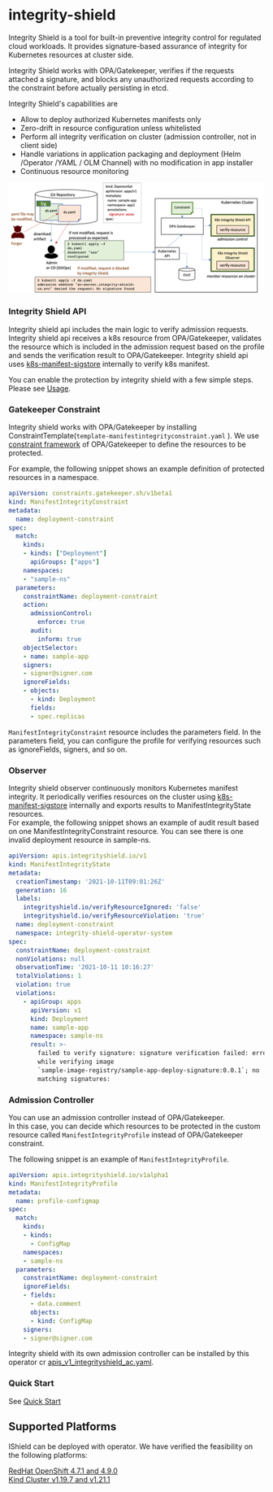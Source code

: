 # integrity-shield
Integrity Shield is a tool for built-in preventive integrity control for regulated cloud workloads. It provides signature-based assurance of integrity for Kubernetes resources at cluster side.  

Integrity Shield works with OPA/Gatekeeper, verifies if the requests attached a signature, and blocks any unauthorized requests according to the constraint before actually persisting in etcd. 

Integrity Shield's capabilities are
- Allow to deploy authorized Kubernetes manifests only
- Zero-drift in resource configuration unless whitelisted
- Perform all integrity verification on cluster (admission controller, not in client side)
- Handle variations in application packaging and deployment (Helm /Operator /YAML / OLM Channel) with no modification in app installer
- Continuous resource monitoring

![Scenario](./docs/new-ishield-scenario.png)


### Integrity Shield API

Integrity shield api includes the main logic to verify admission requests. 
Integrity shield api receives a k8s resource from OPA/Gatekeeper, validates the resource which is included in the admission request based on the profile and sends the verification result to OPA/Gatekeeper.
Integrity shield api uses [k8s-manifest-sigstore](https://github.com/sigstore/k8s-manifest-sigstore) internally to verify k8s manifest.

You can enable the protection by integrity shield with a few simple steps.
Please see [Usage](./shield/README.md).

### Gatekeeper Constraint
Integrity shield works with OPA/Gatekeeper by installing ConstraintTemplate(`template-manifestintegrityconstraint.yaml` ).
We use [constraint framework](https://open-policy-agent.github.io/gatekeeper/website/docs/howto/#constraints) of OPA/Gatekeeper to define the resources to be protected.

For example, the following snippet shows an example definition of protected resources in a namespace. 
```yaml
apiVersion: constraints.gatekeeper.sh/v1beta1
kind: ManifestIntegrityConstraint
metadata:
  name: deployment-constraint
spec:
  match:
    kinds:
    - kinds: ["Deployment"]
      apiGroups: ["apps"]
    namespaces:
    - "sample-ns"
  parameters:
    constraintName: deployment-constraint
    action:
      admissionControl:
        enforce: true
      audit:
        inform: true
    objectSelector:
    - name: sample-app
    signers:
    - signer@signer.com
    ignoreFields:
    - objects:
      - kind: Deployment
      fields:
      - spec.replicas
```
`ManifestIntegrityConstraint` resource includes the parameters field. In the parameters field, you can configure the profile for verifying resources such as ignoreFields, signers, and so on.

### Observer 
Integrity shield observer continuously monitors Kubernetes manifest integrity.
It periodically verifies resources on the cluster using [k8s-manifest-sigstore](https://github.com/sigstore/k8s-manifest-sigstore) internally and exports results to ManifestIntegrityState resources.  
For example, the following snippet shows an example of audit result based on one ManifestIntegrityConstraint resource. You can see there is one invalid deployment resource in sample-ns.

```yaml
apiVersion: apis.integrityshield.io/v1
kind: ManifestIntegrityState
metadata:
  creationTimestamp: '2021-10-11T09:01:26Z'
  generation: 16
  labels:
    integrityshield.io/verifyResourceIgnored: 'false'
    integrityshield.io/verifyResourceViolation: 'true'
  name: deployment-constraint
  namespace: integrity-shield-operator-system
spec:
  constraintName: deployment-constraint
  nonViolations: null
  observationTime: '2021-10-11 10:16:27'
  totalViolations: 1
  violation: true
  violations:
    - apiGroup: apps
      apiVersion: v1
      kind: Deployment
      name: sample-app
      namespace: sample-ns
      result: >-
        failed to verify signature: signature verification failed: error occured
        while verifying image
        `sample-image-registry/sample-app-deploy-signature:0.0.1`; no
        matching signatures:
```


### Admission Controller
You can use an admission controller instead of OPA/Gatekeeper.  
In this case, you can decide which resources to be protected in the custom resource called `ManifestIntegrityProfile` instead of OPA/Gatekeeper constraint.

The following snippet is an example of `ManifestIntegrityProfile`.
```yaml
apiVersion: apis.integrityshield.io/v1alpha1
kind: ManifestIntegrityProfile
metadata:
  name: profile-configmap
spec:
  match:
    kinds:
    - kinds:
      - ConfigMap
    namespaces:
    - sample-ns
  parameters:
    constraintName: deployment-constraint
    ignoreFields:
    - fields:
      - data.comment
      objects:
      - kind: ConfigMap
    signers:
    - signer@signer.com
```
Integrity shield with its own admission controller can be installed by this operator cr [apis_v1_integrityshield_ac.yaml](https://github.com/open-cluster-management/integrity-shield/blob/master/integrity-shield-operator/config/samples/apis_v1_integrityshield_ac.yaml).

### Quick Start
See [Quick Start](docs/README_QUICK.md)

## Supported Platforms

IShield can be deployed with operator. We have verified the feasibility on the following platforms:

[RedHat OpenShift 4.7.1 and 4.9.0](https://www.openshift.com)  
[Kind Cluster v1.19.7 and v1.21.1](https://kind.sigs.k8s.io)